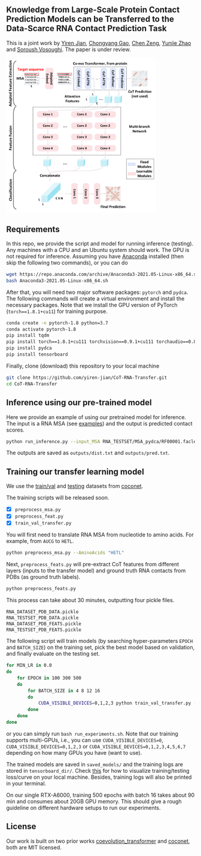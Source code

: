 ## Knowledge from Large-Scale Protein Contact Prediction Models can be Transferred to the Data-Scarce RNA Contact Prediction Task
This is a joint work by [Yiren Jian](https://cs.dartmouth.edu/~yirenjian/), [Chongyang Gao](https://gcyzsl.github.io/), [Chen Zeng](https://physics.columbian.gwu.edu/chen-zeng), [Yunjie Zhao](http://zhaoserver.com.cn/index.html) and [Soroush Vosoughi](https://www.cs.dartmouth.edu/~soroush/). The paper is under review.

<img src="overview.png" width="400">

## Requirements

In this repo, we provide the script and model for running inference (testing). Any machines with a CPU and an Ubuntu system should work. The GPU is not required for inference. Assuming you have [Anaconda](https://www.anaconda.com/) installed (then skip the following two commands), or you can do
```bash
wget https://repo.anaconda.com/archive/Anaconda3-2021.05-Linux-x86_64.sh
bash Anaconda3-2021.05-Linux-x86_64.sh
```

After that, you will need two major software packages: `pytorch` and `pydca`. The following commands will create a virtual environment and install the necessary packages. Note that we install the GPU version of PyTorch (`torch==1.8.1+cu11`) for training purpose.

```bash
conda create -n pytorch-1.8 python=3.7
conda activate pytorch-1.8
pip install tqdm
pip install torch==1.8.1+cu111 torchvision==0.9.1+cu111 torchaudio==0.8.1 -f https://download.pytorch.org/whl/torch_stable.html
pip install pydca
pip install tensorboard
```

Finally, clone (download) this repository to your local machine
```bash
git clone https://github.com/yiren-jian/CoT-RNA-Transfer.git
cd CoT-RNA-Transfer
```

## Inference using our pre-trained model

Here we provide an example of using our pretrained model for inference. The input is a RNA MSA (see [examples](RNA_TESTSET/MSA_pydca)) and the output is predicted contact scores.
```bash
python run_inference.py --input_MSA RNA_TESTSET/MSA_pydca/RF00001.faclean
```

The outputs are saved as `outputs/dist.txt` and `outputs/pred.txt`.

## Training our transfer learning model

We use the [train/val](RNA_DATASET/) and [testing](RNA_TESTSET/) datasets from [coconet](https://github.com/KIT-MBS/coconet).

The training scripts will be released soon.
- [x] `preprocess_msa.py`
- [x] `preprocess_feat.py`
- [x] `train_val_transfer.py`

You will first need to translate RNA MSA from nucleotide to amino acids. For example, from `AUCG` to `HETL`.
```bash
python preprocess_msa.py --AminoAcids "HETL"
```

Next, `preprocess_feats.py` will pre-extract CoT features from different layers (inputs to the transfer model) and ground truth RNA contacts from PDBs (as ground truth labels).
```bash
python preprocess_feats.py
```
This process can take about 30 minutes, outputting four pickle files.
```
RNA_DATASET_PDB_DATA.pickle
RNA_TESTSET_PDB_DATA.pickle
RNA_DATASET_PDB_FEATS.pickle
RNA_TESTSET_PDB_FEATS.pickle
```

The following script will train models (by searching hyper-parameters `EPOCH` and `BATCH_SIZE`) on the training set, pick the best model based on validation, and finally evaluate on the testing set.
```bash
for MIN_LR in 0.0
do
    for EPOCH in 100 300 500
    do
        for BATCH_SIZE in 4 8 12 16
        do
            CUDA_VISIBLE_DEVICES=0,1,2,3 python train_val_transfer.py --scheduler_type 'CosineLR' --min_lr $MIN_LR --batch_size $BATCH_SIZE --total_epoch $EPOCH --feature_list 0 1 2 3 4 5 6
        done
    done
done
```
or you can simply run `bash run_experiments.sh`. Note that our training supports multi-GPUs, i.e., you can use `CUDA_VISIBLE_DEVICES=0`, `CUDA_VISIBLE_DEVICES=0,1,2,3` or `CUDA_VISIBLE_DEVICES=0,1,2,3,4,5,6,7` depending on how many GPUs you have (want to use).

The trained models are saved in `saved_models/` and the training logs are stored in `tensorboard_dir/`. Check [this](https://stackoverflow.com/questions/37987839/how-can-i-run-tensorboard-on-a-remote-server) for how to visualize training/testing loss/curve on your local machine. Besides, training logs will also be printed in your terminal.

On our single RTX-A6000, training 500 epochs with batch 16 takes about 90 min and consumes about 20GB GPU memory. This should give a rough guideline on different hardware setups to run our experiments.

## License
Our work is built on two prior works [coevolution_transformer](https://github.com/microsoft/ProteinFolding/tree/main/coevolution_transformer) and [coconet](https://github.com/KIT-MBS/coconet), both are MIT licensed.
